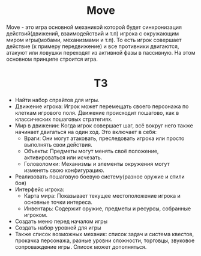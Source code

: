 <h1 align="center">Move</h1>
<p>Move - это игра основной механикой которой будет синхронизация действий(движений, взаимодействий и т.п) игрока с окружающим миром игры(мобами, механизмами и т.п). То еcть игрок совершает действие (к примеру передвижение) и все противники двигаются, атакуют или ловушки переходят из активной фазы в пассивную. На этом основном принципе строится игра.</p>
<h1 align="center">ТЗ</h1>
<ul>
  <li>Найти набор спрайтов для игры.</li>
  <li>Движение игрока: Игрок может перемещать своего персонажа по клеткам игрового поля. Движение происходит пошагово, как в классических пошаговых стратегиях.</li>
  <li>Мир в движении: Когда игрок совершает шаг, всё вокруг него также начинает двигаться на один ход. Это включает в себя:
    <ul>
      <li>Враги: Они могут атаковать, преследовать игрока или просто выполнять свои действия.</li>
      <li>Объекты: Предметы могут менять своё положение, активироваться или исчезать.</li>
      <li>Головоломки: Механизмы и элементы окружения могут изменять свою конфигурацию.</li>
    </ul>
  </li>
  <li>Реализовать пошаговую боевую систему(разное оружие и стили боя)</li>
  <li>Интерфейс игрока:
    <ul>
      <li>Карта мира: Показывает текущее местоположение игрока и основные точки интереса.</li>
      <li>Инвентарь: Содержит оружие, предметы и ресурсы, собранные игроком.</li>
    </ul>
  </li>
  <li>Создать меню перед началом игры</li>
  <li>Создать набор уровней для игры</li>
  <li>Также список возможных механик: список задач и система квестов, прокачка персонажа, разные уровни сложности, торговцы, звуковое сопроваждение игры. Список может дополняться.</li>
</ul>
